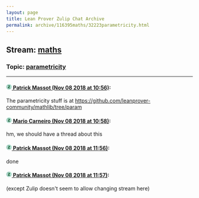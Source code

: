 ```yaml
---
layout: page
title: Lean Prover Zulip Chat Archive 
permalink: archive/116395maths/32223parametricity.html
---
```


## Stream: [maths](index.html)
### Topic: [parametricity](32223parametricity.html)

---

#### [![Click to go to Zulip](../../assets/img/zulip2.png) Patrick Massot (Nov 08 2018 at 10:56)](https://leanprover.zulipchat.com/#narrow/stream/116395-maths/topic/parametricity/near/147288928):
The parametricity stuff is at https://github.com/leanprover-community/mathlib/tree/param

#### [![Click to go to Zulip](../../assets/img/zulip2.png) Mario Carneiro (Nov 08 2018 at 10:58)](https://leanprover.zulipchat.com/#narrow/stream/116395-maths/topic/parametricity/near/147289013):
hm, we should have a thread about this

#### [![Click to go to Zulip](../../assets/img/zulip2.png) Patrick Massot (Nov 08 2018 at 11:56)](https://leanprover.zulipchat.com/#narrow/stream/116395-maths/topic/parametricity/near/147291365):
done

#### [![Click to go to Zulip](../../assets/img/zulip2.png) Patrick Massot (Nov 08 2018 at 11:57)](https://leanprover.zulipchat.com/#narrow/stream/116395-maths/topic/parametricity/near/147291389):
(except Zulip doesn't seem to allow changing stream here)

